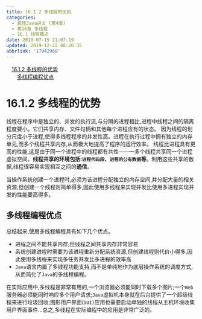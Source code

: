 ```yaml
---
title: 16.1.2 多线程的优势
categories: 
  - 疯狂Java讲义 (第4版)
  - 第16章 多线程
  - 16.1 线程概述
date: 2019-07-15 21:07:19
updated: 2019-12-22 08:26:35
abbrlink: '17942968'
---
```

<div id='my_toc'><a href="/JavaReadingNotes/17942968/#16-1-2-多线程的优势" class="header_1">16.1.2 多线程的优势</a><br><a href="/JavaReadingNotes/17942968/#多线程编程优点" class="header_2">多线程编程优点</a><br></div>
<style>.header_1{margin-left: 1em;}.header_2{margin-left: 2em;}.header_3{margin-left: 3em;}.header_4{margin-left: 4em;}.header_5{margin-left: 5em;}.header_6{margin-left: 6em;}</style>
<!--more-->
<script>if (navigator.platform.search('arm')==-1){document.getElementById('my_toc').style.display = 'none';}var e,p = document.getElementsByTagName('p');while (p.length>0) {e = p[0];e.parentElement.removeChild(e);}</script>

<!--end-->
<!--SSTStart-->
# 16.1.2 多线程的优势 #
线程在程序中是独立的、并发的执行流,与分隔的进程相比,进程中线程之间的隔离程度要小。它们共享内存、文件句柄和其他每个进程应有的状态。
因为线程的划分尺度小于进程,使得多线程程序的并发性高。进程在执行过程中拥有独立的内存单元,而多个线程共享内存,从而极大地提高了程序的运行效率。
线程比进程具有更高的性能,这是由于同一个进程中的线程都有共性——一多个线程共享同一个进程虚拟空间。**线程共享的环境包括:`进程代码段`、`进程的公有数据`等**。利用这些共享的数据,线程很容易实现相互之间的**通信**。

当操作系统创建一个进程时,必须为该进程分配独立的内存空间,并分配大量的相关资源;但创建一个线程则简单得多,因此使用多线程来实现并发比使用多进程实现并发的性能要高得多。
## 多线程编程优点 ##
总结起来,使用多线程编程具有如下几个优点。
- 进程之间不能共享内存,但线程之间共享内存非常容易
- 系统创建进程时需要为该进程重新分配系统资源,但创建线程则代价小得多,因此使用多线程来实现多任务并发比多进程的效率高
- `Java`语言内置了多线程功能支持,而不是单纯地作为底层操作系统的调度方式,从而简化了`Java`的多线程编程。

在实际应用中,多线程是非常有用的,一个浏览器必须能同时下载多个图片;一个`Web`服务器必须能同时响应多个用户请求;`Java`虚拟机本身就在后台提供了一个超级线程来进行垃圾回收;图形用户界面(`GUI)`应用也需要启动单独的线程从主机环境收集用户界面事件...总之,多线程在实际编程中的应用是非常广泛的。
<!--SSTStop-->

